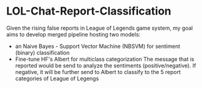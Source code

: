 # LOL-Chat-Report-Classification
Given the rising false reports in League of Legends game system, my goal aims to develop merged pipeline hosting two models:
- an Naive Bayes - Support Vector Machine (NBSVM) for sentiment (binary) classification
- Fine-tune HF's Albert for multiclass categorization
The message that is reported would be send to analyze the sentiments (positive/negative). If negative, it will be further send to Albert to classify to the 5 report categories of League of Legengs
